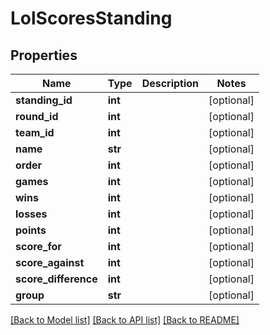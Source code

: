 # LolScoresStanding

## Properties
Name | Type | Description | Notes
------------ | ------------- | ------------- | -------------
**standing_id** | **int** |  | [optional] 
**round_id** | **int** |  | [optional] 
**team_id** | **int** |  | [optional] 
**name** | **str** |  | [optional] 
**order** | **int** |  | [optional] 
**games** | **int** |  | [optional] 
**wins** | **int** |  | [optional] 
**losses** | **int** |  | [optional] 
**points** | **int** |  | [optional] 
**score_for** | **int** |  | [optional] 
**score_against** | **int** |  | [optional] 
**score_difference** | **int** |  | [optional] 
**group** | **str** |  | [optional] 

[[Back to Model list]](../README.md#documentation-for-models) [[Back to API list]](../README.md#documentation-for-api-endpoints) [[Back to README]](../README.md)

